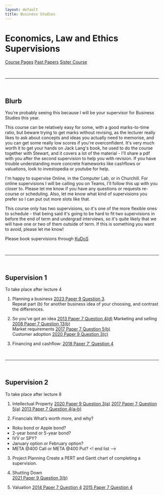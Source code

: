 ```yaml
---
layout: default
title: Business Studies
---
```


# Economics, Law and Ethics Supervisions
[Course Pages](https://www.cl.cam.ac.uk/teaching/2526/Business/)
[Past Papers](https://www.cl.cam.ac.uk/teaching/exams/pastpapers/t-BusinessStudies.html)
[Sister Course](https://www.cl.cam.ac.uk/teaching/2526/ECommerce/)

<br>

---

<br>

## Blurb

You're probably seeing this because I will be your supervisor for Business Studies this year.

This course can be relatively easy for some, with a good marks-to-time ratio, but beware trying to get marks without revising, as the lecturer really likes to ask about concepts and ideas you actually need to memorise, and you can get some really low scores if you're overconfident. It's very much worth it to get your hands on Jack Lang's book, he used to do the course together with Stewart, and it covers a lot of the material - I'll share a pdf with you after the second supervision to help you with revision. If you have trouble understanding more concrete frameworks like cashflows or valuations, look to investopedia or youtube for help.

I'm happy to supervise Online, in the Computer Lab, or in Churchill. For online supervisions I will be calling you on Teams, I'll follow this up with you closer to. Please let me know if you have any questions or requests re- course or scheduling. Also, let me know what kind of supervisions you prefer so I can put out more slots like that.

This course only has two supervisions, so it's one of the more flexible ones to schedule - that being said it's going to be hard to fit two supervisions in before the end of term and undergrad interviews, so it's quite likely that we will have one or two of them outside of term. If this is something you want to avoid, please let me know!

Please book supervisions through [KuDoS](https://kudos.chu.cam.ac.uk/)

<br>

---

<br>

## Supervision 1
To take place after lecture 4

1. Planning a business 
[2023 Paper 9 Question 3](https://www.cl.cam.ac.uk/teaching/exams/pastpapers/y2023p9q3.pdf).  
Repeat part (b) for another business idea of your choosing, and contrast the differences.

2. So you've got an idea [2013 Paper 7 Question 4(d)](https://www.cl.cam.ac.uk/teaching/exams/pastpapers/y2013p7q4.pdf)
Marketing and selling [2008 Paper 7 Question 13(b)](https://www.cl.cam.ac.uk/teaching/exams/pastpapers/y2008p7q13.pdf)  
Market requirements [2017 Paper 7 Question 5(b)](https://www.cl.cam.ac.uk/teaching/exams/pastpapers/y2017p7q5.pdf)  
Customer adoption [2020 Paper 9 Question 3(c)](https://www.cl.cam.ac.uk/teaching/exams/pastpapers/y2020p9q3.pdf)

3. Financing and cashflow: [2018 Paper 7' Question 4](https://www.cl.cam.ac.uk/teaching/exams/pastpapers/y2018p27q4.pdf)

<br>

---

<br>

## Supervision 2
To take place after lecture 8

1. Intellectual Property
[2020 Paper 9 Question 3(a)](https://www.cl.cam.ac.uk/teaching/exams/pastpapers/y2020p9q3.pdf) 
[2017 Paper 7 Question 5(a)](https://www.cl.cam.ac.uk/teaching/exams/pastpapers/y2017p7q5.pdf) 
[2013 Paper 7 Question 4(a–b)](https://www.cl.cam.ac.uk/teaching/exams/pastpapers/y2013p7q4.pdf)

2. Financials
What’s worth more, and why?  
- Roku bond or Apple bond?  
- 2-year bond or 5-year bond?  
- IVV or SPY?
- January option or February option?  
- META @400 Call or META @400 Put?
<! end list -->

3. Project Planning
Create a PERT and Gantt chart of completing a supervision.

4. Shutting Down  
[2021 Paper 9 Question 3(b)](https://www.cl.cam.ac.uk/teaching/exams/pastpapers/y2021p9q3.pdf)

5. Valuation 
[2014 Paper 7 Question 4](https://www.cl.cam.ac.uk/teaching/exams/pastpapers/y2014p7q4.pdf)
[2015 Paper 7 Question 4](https://www.cl.cam.ac.uk/teaching/exams/pastpapers/y2015p7q4.pdf)
